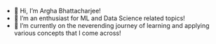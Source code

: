 - 👋 Hi, I’m Argha Bhattacharjee!
- 👀 I’m an enthusiast for ML and Data Science related topics!
- 🌱 I’m currently on the neverending journey of learning and applying various concepts that I come across!

<!---
argha2000/argha2000 is a ✨ special ✨ repository because its `README.md` (this file) appears on your GitHub profile.
You can click the Preview link to take a look at your changes.
--->
